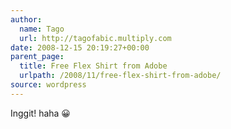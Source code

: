 ```yaml
---
author:
  name: Tago
  url: http://tagofabic.multiply.com
date: 2008-12-15 20:19:27+00:00
parent_page:
  title: Free Flex Shirt from Adobe
  urlpath: /2008/11/free-flex-shirt-from-adobe/
source: wordpress
---
```


Inggit! haha 😀